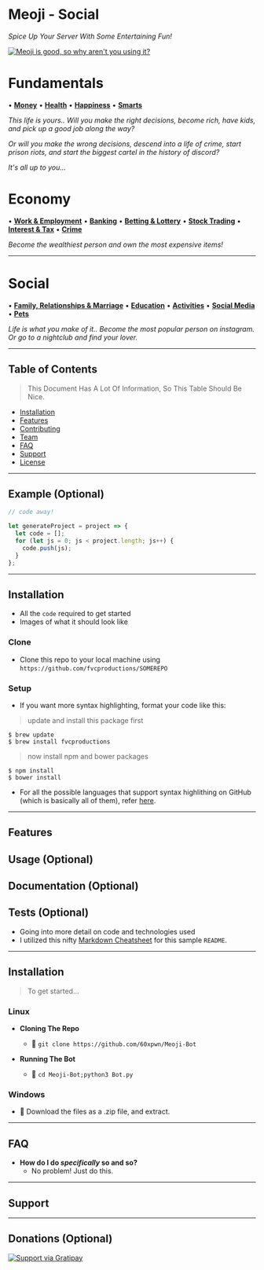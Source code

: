 # **Meoji - Social**
*Spice Up Your Server With Some Entertaining Fun!*

<a href="#Meoji Is Cool"><img src="https://avatars1.githubusercontent.com/u/4284691?v=3&s=200" title="Meoji is good, so why aren't you using it?" alt="Meoji is good, so why aren't you using it?"></a>

# **Fundamentals**

• [**Money**](https://github.com/Meoji/Discord/Bots/wiki/Wealth)
• [**Health**](https://github.com/Meoji/Meoji-Bot/wiki/AutoBanning)
• [**Happiness**](https://github.com/Meoji/Meoji-Bot/wiki/AutoBanning)
• [**Smarts**](https://github.com/Meoji/Meoji-Bot/wiki/AutoBanning)

*This life is yours.. Will you make the right decisions, become rich, have kids, and pick up a good job along the way?*

*Or will you make the wrong decisions, descend into a life of crime, start prison riots, and start the biggest cartel in the history of discord?*

*It's all up to you...*

# **Economy**

• [**Work & Employment**](https://github.com/Meoji/Meoji-Bot/wiki/AutoBanning)
• [**Banking**](https://github.com/60xpwn/Meoji-Bot/wiki/ChannelLocking)
• [**Betting & Lottery**](https://github.com/Meoji/Meoji-Bot/wiki/AutoBanning)
• [**Stock Trading**](https://github.com/60xpwn/Meoji-Bot/wiki/ProxyBlocker)
• [**Interest & Tax**](https://github.com/60xpwn/Meoji-Bot/wiki/ServerLocking)
• [**Crime**](https://github.com/60xpwn/Meoji-Bot/wiki/AutoMuting)


*Become the wealthiest person and own the most expensive items!*

---

# **Social**

• [**Family, Relationships & Marriage**](https://github.com/60xpwn/Meoji-Bot/wiki/AutoMuting)
• [**Education**](https://github.com/60xpwn/Meoji-Bot/wiki/AutoMuting)
• [**Activities**](https://github.com/60xpwn/Meoji-Bot/wiki/AutoMuting)
• [**Social Media**](https://github.com/Meoji/Meoji-Bot/wiki/AutoBanning)
• [**Pets**](https://github.com/Meoji/Meoji-Bot/wiki/AutoBanning)

*Life is what you make of it.. Become the most popular person on instagram. Or go to a nightclub and find your lover.*

---

## Table of Contents

> This Document Has A Lot Of Information, So This Table Should Be Nice.

- [Installation](#installation)
- [Features](#features)
- [Contributing](#contributing)
- [Team](#team)
- [FAQ](#faq)
- [Support](#support)
- [License](#license)


---

## Example (Optional)

```javascript
// code away!

let generateProject = project => {
  let code = [];
  for (let js = 0; js < project.length; js++) {
    code.push(js);
  }
};
```

---

## Installation

- All the `code` required to get started
- Images of what it should look like

### Clone

- Clone this repo to your local machine using `https://github.com/fvcproductions/SOMEREPO`

### Setup

- If you want more syntax highlighting, format your code like this:

> update and install this package first

```shell
$ brew update
$ brew install fvcproductions
```

> now install npm and bower packages

```shell
$ npm install
$ bower install
```

- For all the possible languages that support syntax highlithing on GitHub (which is basically all of them), refer <a href="https://github.com/github/linguist/blob/master/lib/linguist/languages.yml" target="_blank">here</a>.

---

## Features
## Usage (Optional)
## Documentation (Optional)
## Tests (Optional)

- Going into more detail on code and technologies used
- I utilized this nifty <a href="https://github.com/adam-p/markdown-here/wiki/Markdown-Cheatsheet" target="_blank">Markdown Cheatsheet</a> for this sample `README`.

---

## Installation

> To get started...

### Linux

- **Cloning The Repo**
    - 🍴 `git clone https://github.com/60xpwn/Meoji-Bot`

- **Running The Bot**
    - 👯 `cd Meoji-Bot;python3 Bot.py`

### Windows

- 🔨 Download the files as a .zip file, and extract.

---

## FAQ

- **How do I do *specifically* so and so?**
    - No problem! Just do this.

---

## Support

---

## Donations (Optional)

[![Support via Gratipay](https://cdn.rawgit.com/gratipay/gratipay-badge/2.3.0/dist/gratipay.png)](https://gratipay.com/fvcproductions/)
